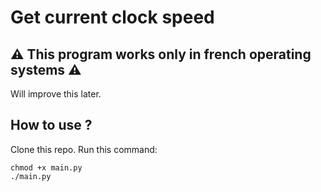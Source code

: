 # Get current clock speed
## :warning: This program works only in french operating systems :warning:

Will improve this later. 

## How to use ?

Clone this repo. 
Run this command:
```
chmod +x main.py
./main.py
```
